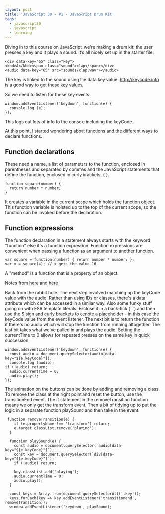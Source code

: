 ```yaml
---
layout: post
title: 'JavaScript 30 - #1 - JavaScript Drum Kit'
tags:
  - javascript30
  - javascript
  - learning
---
```

Diving in to this course on JavaScript, we're making a drum kit: the user presses a key and it plays a sound. It's all nicely set up in the starter file: 

```
<div data-key="65" class="key">
<kbd>A</kbd><span class="sound">clap</span></div> 
<audio data-key="65" src="sounds/clap.wav"></audio>
```

The key is linked to the sound using the data key value. <http://keycode.info> is a good way to get these key values. 

So we need to listen for these key events: 

```
window.addEventListener('keydown', function(e) {
  console.log (e);
});
```

This logs out lots of info to the console including the keyCode. 

At this point, I started wondering about functions and the different ways to declare functions. 

## Function declarations

These need a name, a list of parameters to the function, enclosed in parentheses and separated by commas and the JavaScript statements that define the function, enclosed in curly brackets, { }.  

```
function square(number) {
  return number * number;
}
```

It creates a variable in the current scope which holds the function object. This function variable is hoisted up to the top of the current scope, so the function can be invoked before the declaration. 

## Function expressions

The function declaration in a statement always starts with the keyword "function" else it's a function expression.  Function expressions are convenient when passing a function as an argument to another function.

```
var square = function(number) { return number * number; };
var x = square(4); // x gets the value 16
```

A "method" is a function that is a property of an object.  

Notes from [here](https://dmitripavlutin.com/6-ways-to-declare-javascript-functions/#1functiondeclaration) and [here](https://developer.mozilla.org/en-US/docs/Web/JavaScript/Guide/Functions)

Back from the rabbit hole. The next step involved matching up the keyCode value with the audio. Rather than using IDs or classes, there's a data attribute which can be accessed in a similar way. Also some funky stuff going on with ES6 template literals. Enclose it in a back-tick (\` \`) and then use the $ sign and curly brackets to denote a placeholder - in this case the keyCode value from the event listener. The next bit is to return the function if there's no audio which will stop the function from running altogether. The last bit takes what we've pulled in and plays the audio. Setting the currentTime to 0 allows for repeated presses on the same key in quick succession.     

```
window.addEventListener('keydown', function(e) {
  const audio = document.querySelector(audio[data-key="${e.keyCode}"]);
  console.log (audio);
if (!audio) return;
  audio.currentTime = 0;
  audio.play(); 
});
```

The animation on the buttons can be done by adding and removing a class. To remove the class at the right point and reset the button, use the transitionEnd event. The if statement in the removeTransition function means we only get the transform event. Then a bit of tidying up to put the logic in a separate function playSound and then take in the event.  
  
```
 function removeTransition(e) {
    if (e.propertyName !== 'transform') return;
    e.target.classList.remove('playing');
  }

  function playSound(e) {
    const audio = document.querySelector(`audio[data-key="${e.keyCode}"]`);
    const key = document.querySelector(`div[data-key="${e.keyCode}"]`);
    if (!audio) return;

    key.classList.add('playing');
    audio.currentTime = 0;
    audio.play();
  }

  const keys = Array.from(document.querySelectorAll('.key'));
  keys.forEach(key => key.addEventListener('transitionend', removeTransition));
  window.addEventListener('keydown', playSound);
```

